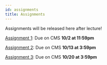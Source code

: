 ```yaml
---
id: assignments
title: Assignments
---
```


Assignments will be released here after lecture!

[Assignment 1](/docs/assignment1): Due on CMS **10/2 at 11:59pm**

[Assignment 2](/docs/assignment2): Due on CMS **10/13 at 3:59pm**

[Assignment 3](/docs/assignment3): Due on CMS **10/20 at 3:59pm**
